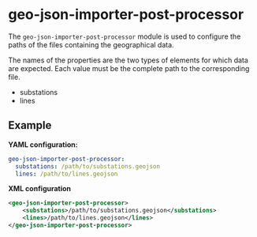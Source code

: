 # geo-json-importer-post-processor
The `geo-json-importer-post-processor` module is used to configure the paths of the files containing the geographical data.

The names of the properties are the two types of elements for which data are expected. Each value must be the complete path to the corresponding file.
- substations
- lines

## Example

**YAML configuration:**
```yaml
geo-json-importer-post-processor:
  substations: /path/to/substations.geojson
  lines: /path/to/lines.geojson
```

**XML configuration**
```xml
<geo-json-importer-post-processor>
    <substations>/path/to/substations.geojson</substations>
    <lines>/path/to/lines.geojson</lines>
</geo-json-importer-post-processor>
```
